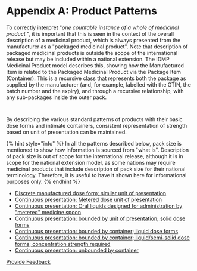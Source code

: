 # Appendix A: Product Patterns

To correctly interpret "_one countable instance of a whole of medicinal product_ ", it is important that this is seen in the context of the overall description of a medicinal product, which is always presented from the manufacturer as a "packaged medicinal product". Note that description of packaged medicinal products is outside the scope of the international release but may be included within a national extension. The IDMP Medicinal Product model describes this, showing how the Manufactured Item is related to the Packaged Medicinal Product via the Package Item (Container). This is a recursive class that represents both the package as supplied by the manufacturer (and, for example, labelled with the GTIN, the batch number and the expiry), and through a recursive relationship, with any sub-packages inside the outer pack.

<figure><img src="../../../../../../.gitbook/assets/Screenshot 2025-09-26 at 2.47.45 PM.png" alt=""><figcaption></figcaption></figure>

<figure><img src="https://confluence.ihtsdotools.org/download/attachments/123904118/App%20A.png?version=1&#x26;modificationDate=1615996337000&#x26;api=v2" alt=""><figcaption></figcaption></figure>

By describing the various standard patterns of products with their basic dose forms and intimate containers, consistent representation of strength based on unit of presentation can be maintained.

{% hint style="info" %}
In all the patterns described below, pack size is mentioned to show how information is sourced from "what is". Description of pack size is out of scope for the international release, although it is in scope for the national extension model, as some nations may require medicinal products that include description of pack size for their national terminology. Therefore, it is useful to have it shown here for informational purposes only.
{% endhint %}

* [Discrete manufactured dose form; similar unit of presentation](discrete-manufactured-dose-form-similar-unit-of-presentation.md)
* [Continuous presentation: Metered dose unit of presentation](continuous-presentation-metered-dose-unit-of-presentation.md)
* [Continuous presentation: Oral liquids designed for administration by "metered" medicine spoon](continuous-presentation-oral-liquids-designed-for-administration-by-metered-medicine-spoon.md)
* [Continuous presentation: bounded by unit of presentation; solid dose forms](continuous-presentation-bounded-by-unit-of-presentation-solid-dose-forms.md)
* [Continuous presentation: bounded by container; liquid dose forms](continuous-presentation-bounded-by-container-liquid-dose-forms.md)
* [Continuous presentation: bounded by container; liquid/semi-solid dose forms; concentration strength required](continuous-presentation-bounded-by-container-liquidsemi-solid-dose-forms-concentration-strength-requ.md)
* [Continuous presentation: unbounded by container](continuous-presentation-unbounded-by-container.md)

<a href="https://docs.google.com/forms/d/e/1FAIpQLScTmbZIf0UEQwYDkY27EEWBkaiYkHSbR0_9DmFrMLXoQLyL7Q/viewform?usp=pp_url&#x26;entry.1767247133=SCT+Editorial+Guide&#x26;entry.670899847=Appendix%20A%3A%20Product%20Patterns" class="button primary">Provide Feedback</a>
